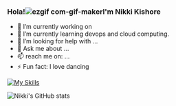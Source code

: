 ### Hola!![ezgif com-gif-maker](https://user-images.githubusercontent.com/72200951/189320465-e0707c99-b52d-4285-ad5d-d314d1fa2cdf.gif)I'm Nikki Kishore









- 🔭 I’m currently working on 
- 🌱 I’m currently learning devops and cloud computing.
- 🤔 I’m looking for help with ...
- 💬 Ask me about ...
- 📫 reach me on: ...
- ⚡ Fun fact: I love dancing

[![My Skills](https://skillicons.dev/icons?i=c,python,java,html,css,mysql)](https://skillicons.dev)

![Nikki's GitHub stats](https://github-readme-stats.vercel.app/api?username=23Nikki&show_icons=true&theme=radical)
